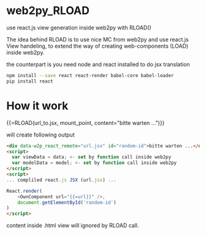 # web2py_RLOAD
use react.js view generation inside web2py with RLOAD()

The idea behind RLOAD is to use nice MC from web2py and use react.js View handeling, to extend the way of creating web-components (LOAD) inside web2py. 

the counterpart is you need node and react installed to do jsx translation
```bash
npm install --save react react-render babel-core babel-loader
pip install react
```
# How it work

{{=RLOAD(url_to.jsx, mount_point, content="bitte warten ...")}}

will create following output

```html
<div data-w2p_react_remote="url.jsx" id="random-id">bitte warten ...</div>
<script>
  var viewData = data; <- set by function call inside web2py
  var modelData = model; <- set by function call inside web2py
</script>
<script>
... compliled react.js JSX (url.jsx) ...

React.render(
	<OwnComponent url="{{=url}}" />,
	document.getElementById('random-id')
)
</script>
 ```

content inside .html view will ignored by RLOAD call.
